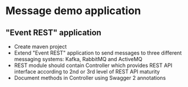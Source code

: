 # Message demo application

## "Event REST" application


* Create maven project
* Extend "Event REST" application to send messages to three different messaging systems: Kafka, RabbitMQ and ActiveMQ
* REST module should contain Controller which provides REST API interface according to 2nd or 3rd level of REST API maturity
* Document methods in Controller using Swagger 2 annotations